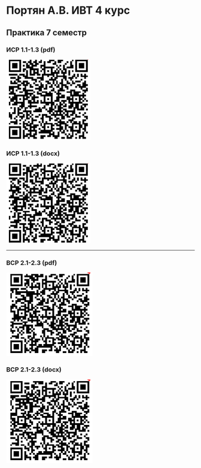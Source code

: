 # Портян А.В. ИВТ 4 курс    
## Практика 7 семестр

### ИСР 1.1-1.3 (pdf)<br>
![1pdf](https://github.com/portyanq/pract7/blob/main/QR/%D0%92%D0%A1%D0%A0_1.1-1.3_docx.png?raw=true)


### ИСР 1.1-1.3 (docx)<br>
![1docx](https://github.com/portyanq/pract7/blob/main/QR/%D0%92%D0%A1%D0%A0_1.1-1.3_pdf.png?raw=true)


---
### ВСР 2.1-2.3 (pdf)<br>
![2pdf](https://github.com/portyanq/pract7/blob/main/QR/%D0%92%D0%A1%D0%A0_2.1-2.3_pdf.png?raw=true)


### ВСР 2.1-2.3 (docx)<br>
![1docx](https://github.com/portyanq/pract7/blob/main/QR/%D0%92%D0%A1%D0%A0_2.1-2.3_docx.png?raw=true)


